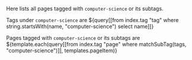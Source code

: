 Here lists all pages tagged with `computer-science` or its subtags. 

Tags under `computer-science` are
${query[[from index.tag "tag" where string.startsWith(name, "computer-science") select name]]}

Pages tagged with `computer-science` or its subtags are
${template.each(query[[from index.tag "page" where matchSubTag(tags, "computer-science")]], templates.pageItem)}
